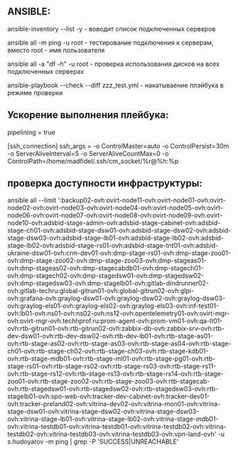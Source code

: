 ## ANSIBLE:
 
ansible-inventory --list -y - воводит список подключенных серверов

ansible all -m ping -u root - тестирование подключения к серверам, вместо root - имя пользователя

ansible all -a "df -h" -u root - проверка использования дисков на всех подключенных серверах

ansible-playbook --check --diff zzz_test.yml - накатываение плэйбука в режиме проверки 

## Ускорение выполнения плейбука:

pipelining = true

[ssh_connection]
ssh_args = -o ControlMaster=auto -o ControlPersist=30m -o ServerAliveInterval=5 -o ServerAliveCountMax=0 -o ControlPath=/home/madfidel/.ssh/cm_socket/%r@%h:%p

## проверка доступности инфраструктуры:

ansible all --limit ':backup02-ovh:ovirt-node11-ovh:ovirt-node01-ovh:ovirt-node02-ovh:ovirt-node03-ovh:ovirt-node04-ovh:ovirt-node05-ovh:ovirt-node06-ovh:ovirt-node07-ovh:ovirt-node08-ovh:ovirt-node09-ovh:ovirt-node10-ovh:adsbid-stage-admin-ovh:adsbid-stage-cabinet-ovh:adsbid-stage-ch01-ovh:adsbid-stage-dsw01-ovh:adsbid-stage-dsw02-ovh:adsbid-stage-dsw03-ovh:adsbid-stage-lb01-ovh:adsbid-stage-lb02-ovh:adsbid-stage-lb02-ovh:adsbid-stage-rs01-ovh:adsbid-stage-tnt01-ovh:adsbid-ukraine-dsw01-ovh:crm-dev01-ovh:dmp-stage-rs01-ovh:dmp-stage-zoo01-ovh:dmp-stage-zoo02-ovh:dmp-stage-zoo03-ovh:dmp-stageas01-ovh:dmp-stageas02-ovh:dmp-stagecabdb01-ovh:dmp-stagech01-ovh:dmp-stagech02-ovh:dmp-stagedsw01-ovh:dmp-stagedsw02-ovh:dmp-stagedsw03-ovh:dmp-stagelb01-ovh:gitlab-dindrunner02-ovh:gitlab-techru:global-gitrun01-ovh:global-gitrun02-ovh:glpi-ovh:grafana-ovh:graylog-dsw01-ovh:graylog-dsw02-ovh:graylog-dsw03-ovh:graylog-els01-ovh:graylog-els02-ovh:graylog-els03-ovh:inf-test01-ovh:lb01-ovh:ns01-ovh:ns02-ovh:ns12-ovh:opentelemetry01-ovh:ovirt-mgr-ovh:ovirt-mgr-ovh.techhprof.ru:prom-agent-ovh:prom-vm01-ovh:qa-lt01-ovh:rtb-gitrun01-ovh:rtb-gitrun02-ovh:zabbix-db-ovh:zabbix-srv-ovh:rtb-dev-dsw01-ovh:rtb-dev-dsw02-ovh:rtb-dev-lb01-ovh:rtb-stage-as01-ovh:rtb-stage-as02-ovh:rtb-stage-as03-ovh:rtb-stage-as04-ovh:rtb-stage-ch01-ovh:rtb-stage-ch02-ovh:rtb-stage-ch03-ovh:rtb-stage-kdb01-ovh:rtb-stage-mdb01-ovh:rtb-stage-ml01-ovh:rtb-stage-pg01-ovh:rtb-stage-rs01-ovh:rtb-stage-rs02-ovh:rtb-stage-rs03-ovh:rtb-stage-rs11-ovh:rtb-stage-rs12-ovh:rtb-stage-rs13-ovh:rtb-stage-rs14-ovh:rtb-stage-zoo01-ovh:rtb-stage-zoo02-ovh:rtb-stage-zoo03-ovh:rtb-stagecab-ovh:rtb-stagedsw01-ovh:rtb-stagedsw02-ovh:rtb-stagedsw03-ovh:rtb-stagelb01-ovh:spo-web-ovh:tracker-dev-cabinet-ovh:tracker-dev01-ovh:tracker-preland02-ovh:vitrina-dev02-ovh:vitrina-mon01-ovh:vitrina-stage-dsw01-ovh:vitrina-stage-dsw02-ovh:vitrina-stage-dsw03-ovh:vitrina-stage-lb01-ovh:vitrina-stage-lb02-ovh:vitrina-stage-mdb01-ovh:vitrina-testdb01-ovh:vitrina-testdb01-ovh:vitrina-testdb02-ovh:vitrina-testdb02-ovh:vitrina-testdb03-ovh:vitrina-testdb03-ovh:vpn-land-ovh' -u s.hudoyarov -m ping | grep -P 'SUCCESS|UNREACHABLE'